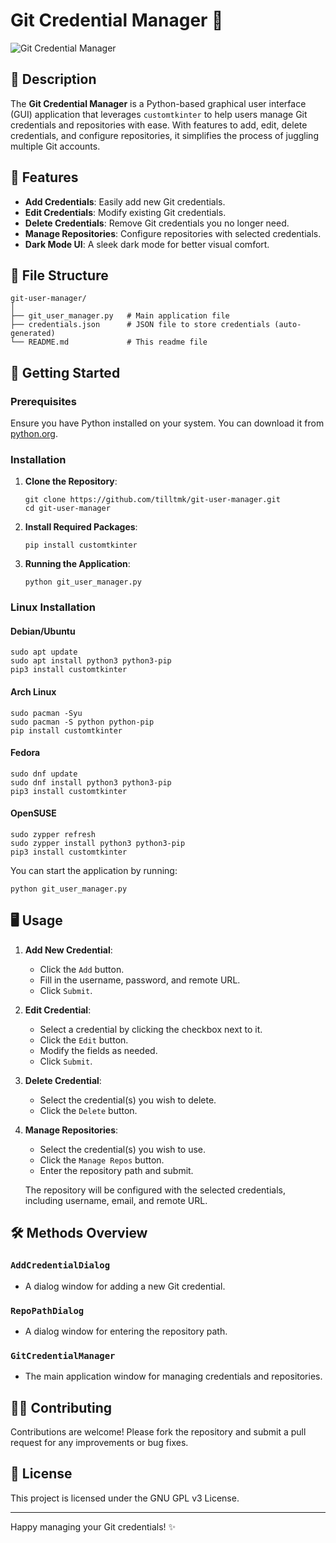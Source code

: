 # Git Credential Manager 🌟

![Git Credential Manager](https://img.shields.io/badge/Git%20Credential%20Manager-v1.0.0-blue)

## 📜 Description

The **Git Credential Manager** is a Python-based graphical user interface (GUI) application that leverages `customtkinter` to help users manage Git credentials and repositories with ease. With features to add, edit, delete credentials, and configure repositories, it simplifies the process of juggling multiple Git accounts.

## 📝 Features

- **Add Credentials**: Easily add new Git credentials.
- **Edit Credentials**: Modify existing Git credentials.
- **Delete Credentials**: Remove Git credentials you no longer need.
- **Manage Repositories**: Configure repositories with selected credentials.
- **Dark Mode UI**: A sleek dark mode for better visual comfort.

## 📂 File Structure

```
git-user-manager/
│
├── git_user_manager.py   # Main application file
├── credentials.json      # JSON file to store credentials (auto-generated)
└── README.md             # This readme file
```

## 🚀 Getting Started

### Prerequisites

Ensure you have Python installed on your system. You can download it from [python.org](https://www.python.org/downloads/).

### Installation

1. **Clone the Repository**:
    ```shell
    git clone https://github.com/tilltmk/git-user-manager.git
    cd git-user-manager
    ```

2. **Install Required Packages**:
    ```shell
    pip install customtkinter
    ```

3. **Running the Application**:
    ```shell
    python git_user_manager.py
    ```

### Linux Installation

#### Debian/Ubuntu

```shell
sudo apt update
sudo apt install python3 python3-pip
pip3 install customtkinter
```

#### Arch Linux

```shell
sudo pacman -Syu
sudo pacman -S python python-pip
pip install customtkinter
```

#### Fedora

```shell
sudo dnf update
sudo dnf install python3 python3-pip
pip3 install customtkinter
```

#### OpenSUSE

```shell
sudo zypper refresh
sudo zypper install python3 python3-pip
pip3 install customtkinter
```

You can start the application by running:
```shell
python git_user_manager.py
```

## 🖥️ Usage

1. **Add New Credential**:
    - Click the `Add` button.
    - Fill in the username, password, and remote URL.
    - Click `Submit`.

2. **Edit Credential**:
    - Select a credential by clicking the checkbox next to it.
    - Click the `Edit` button.
    - Modify the fields as needed.
    - Click `Submit`.

3. **Delete Credential**:
    - Select the credential(s) you wish to delete.
    - Click the `Delete` button.

4. **Manage Repositories**:
    - Select the credential(s) you wish to use.
    - Click the `Manage Repos` button.
    - Enter the repository path and submit.
    
    The repository will be configured with the selected credentials, including username, email, and remote URL.

## 🛠️ Methods Overview

### `AddCredentialDialog`
- A dialog window for adding a new Git credential.

### `RepoPathDialog`
- A dialog window for entering the repository path.

### `GitCredentialManager`
- The main application window for managing credentials and repositories.

## 🧑‍💻 Contributing

Contributions are welcome! Please fork the repository and submit a pull request for any improvements or bug fixes.

## 📜 License

This project is licensed under the GNU GPL v3 License.

---

Happy managing your Git credentials! ✨

